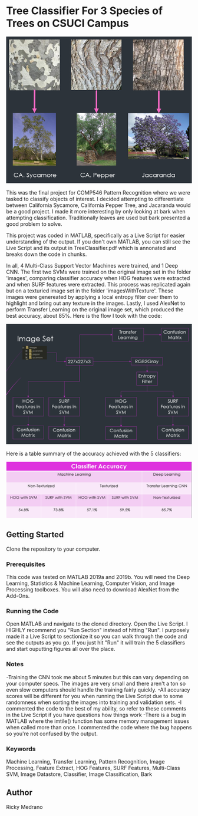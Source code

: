 # Tree Classifier For 3 Species of Trees on CSUCI Campus
<p align="center">
  <img src="./screenshots/titlePic.png" alt="Title Picture">
</p>

  This was the final project for COMP546 Pattern Recognition where we were tasked to classify objects of interest. I decided attempting to differentiate between California Sycamore, California Pepper Tree, and Jacaranda would be a good project. I made it more interesting by only looking at bark when attempting classification. Traditionally leaves are used but bark presented a good problem to solve. 

  This project was coded in MATLAB, specifically as a Live Script for easier understanding of the output. If you don't own MATLAB, you can still see the Live Script and its output in TreeClassifier.pdf which is annonated and breaks down the code in chunks.

  In all, 4 Multi-Class Support Vector Machines were trained, and 1 Deep CNN. The first two SVMs were trained on the original image set in the folder 'images', comparing classifier accuracy when HOG features were extracted and when SURF features were extracted. This process was replicated again but on a texturied image set in the folder 'imagesWithTexture'. These images were genereated by applying a local entropy filter over them to highlight and bring out any texture in the images. Lastly, I used AlexNet to perform Transfer Learning on the original image set, which produced the best accuracy, about 85%. Here is the flow I took with the code:

<p align="center">
  <img src="./screenshots/flow.png">
</p>

Here is a table summary of the accuracy achieved with the 5 classifiers:

<p align="center">
  <img src="./screenshots/table.png">
</p>

## Getting Started
Clone the repository to your computer. 

### Prerequisites
  This code was tested on MATLAB 2019a and 2019b. You will need the Deep Learning, Statistics & Machine Learning, Computer Vision, and Image Processing toolboxes. You will also need to download AlexNet from the Add-Ons.

### Running the Code
  Open MATLAB and navigate to the cloned directory. Open the Live Script. I HIGHLY recommend you "Run Section" instead of hitting "Run". I purposely made it a Live Script to sectionize it so you can walk through the code and see the outputs as you go. If you just hit "Run" it will train the 5 classifiers and start ouputting figures all over the place. 

### Notes
-Training the CNN took me about 5 minutes but this can vary depending on your computer specs. The images are very small and there aren't a ton so even slow computers should handle the training fairly quickly. 
-All accuracy scores will be different for you when running the Live Script due to some randomness when sorting the images into training and validation sets. 
-I commented the code to the best of my ability, so refer to these comments in the Live Script if you have questions how things work
-There is a bug in MATLAB where the imtile() function has some memory management issues when called more than once. I commented the code where the bug happens so you're not confused by the output. 

### Keywords
Machine Learning, Transfer Learning, Pattern Recognition, Image Processing, Feature Extract, HOG Features, SURF Features, Multi-Class SVM, Image Datastore, Classifier, Image Classification, Bark

## Author
Ricky Medrano

